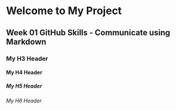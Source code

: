 # Welcome to My Project

## Week 01 GitHub Skills - Communicate using Markdown
### My H3 Header
#### My H4 Header
##### My H5 Header
###### My H6 Header
